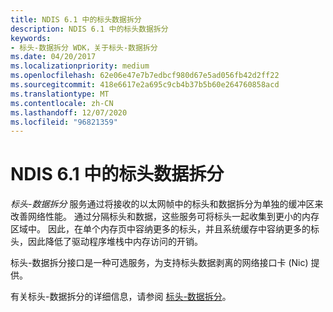 ```yaml
---
title: NDIS 6.1 中的标头数据拆分
description: NDIS 6.1 中的标头数据拆分
keywords:
- 标头-数据拆分 WDK，关于标头-数据拆分
ms.date: 04/20/2017
ms.localizationpriority: medium
ms.openlocfilehash: 62e06e47e7b7edbcf980d67e5ad056fb42d2ff22
ms.sourcegitcommit: 418e6617e2a695c9cb4b37b5b60e264760858acd
ms.translationtype: MT
ms.contentlocale: zh-CN
ms.lasthandoff: 12/07/2020
ms.locfileid: "96821359"
---
```

# <a name="header-data-split-in-ndis-61"></a>NDIS 6.1 中的标头数据拆分





*标头-数据拆分* 服务通过将接收的以太网帧中的标头和数据拆分为单独的缓冲区来改善网络性能。 通过分隔标头和数据，这些服务可将标头一起收集到更小的内存区域中。 因此，在单个内存页中容纳更多的标头，并且系统缓存中容纳更多的标头，因此降低了驱动程序堆栈中内存访问的开销。

标头-数据拆分接口是一种可选服务，为支持标头数据剥离的网络接口卡 (Nic) 提供。

有关标头-数据拆分的详细信息，请参阅 [标头-数据拆分](header-data-split.md)。

 

 





